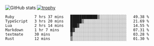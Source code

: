 ![GitHub stats](https://github-readme-stats.vercel.app/api?username=ksk001100&show_icons=true&theme=tokyonight)
[![trophy](https://github-profile-trophy.vercel.app/?username=ksk001100&theme=onedark)](https://github.com/ryo-ma/github-profile-trophy)

<!--START_SECTION:waka-->

```text
Ruby         7 hrs 37 mins   ████████████▒░░░░░░░░░░░░   49.38 %
TypeScript   3 hrs 20 mins   █████▒░░░░░░░░░░░░░░░░░░░   21.69 %
Lua          2 hrs 14 mins   ███▓░░░░░░░░░░░░░░░░░░░░░   14.55 %
Markdown     1 hr 7 mins     █▓░░░░░░░░░░░░░░░░░░░░░░░   07.31 %
textmate     30 mins         ▓░░░░░░░░░░░░░░░░░░░░░░░░   03.28 %
Rust         12 mins         ▒░░░░░░░░░░░░░░░░░░░░░░░░   01.30 %
```

<!--END_SECTION:waka-->
